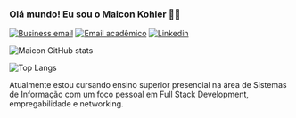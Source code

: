### Olá mundo! Eu sou o Maicon Kohler 🙋‍♂️

[![Business email](https://img.shields.io/badge/Microsoft_Outlook-0078D4?style=for-the-badge&logo=microsoft-outlook&logoColor=white)](contato.maiconkohler@hotmail.com)
[![Email acadêmico](https://img.shields.io/badge/Gmail-D14836?style=for-the-badge&logo=gmail&logoColor=white)](maicon.k@unifebe.edu.br)
[![Linkedin](https://img.shields.io/badge/LinkedIn-0077B5?style=for-the-badge&logo=linkedin&logoColor=white)](https://www.linkedin.com/in/maicon-kohler-27782731b/)

![Maicon GitHub stats](https://github-readme-stats.vercel.app/api?username=maiconkohlers&show_icons=true&theme=dracula)

![Top Langs](https://github-readme-stats.vercel.app/api/top-langs/?username=maiconkohlers&layout=compact)

Atualmente estou cursando ensino superior presencial na área de Sistemas de Informação com um foco pessoal em Full Stack Development, empregabilidade e networking.

